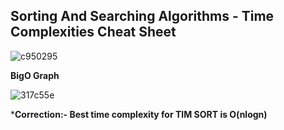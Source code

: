 ## Sorting And Searching Algorithms - Time Complexities Cheat Sheet
![c950295](https://github.com/GangadharYande/DSA-ProblemSolving-JAVA/assets/36783781/28030e48-a86c-4471-af3e-65bf0f786ffe)

**BigO Graph**

![317c55e](https://github.com/GangadharYande/DSA-ProblemSolving-JAVA/assets/36783781/5d92e111-fee5-4c11-be96-65aa6cdbd60c)

***Correction:- Best time complexity for TIM SORT is O(nlogn)**
